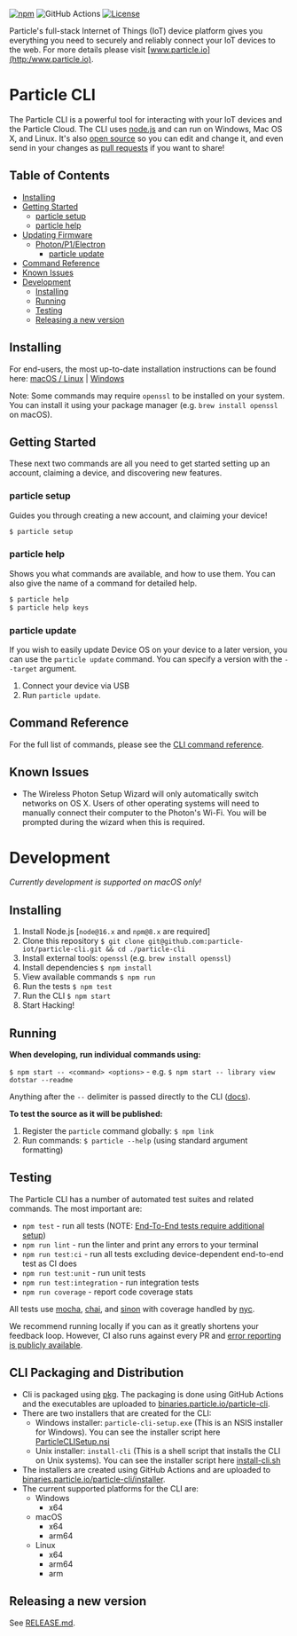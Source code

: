 [![npm](https://img.shields.io/npm/v/particle-cli.svg?style=flat-square)](https://www.npmjs.com/package/particle-cli) ![GitHub Actions](https://github.com/particle-iot/particle-cli/actions/workflows/dev.yml/badge.svg?branch=master) [![License](https://img.shields.io/badge/license-Apache_2.0-blue.svg?style=flat-square)](https://github.com/particle-iot/particle-cli/blob/master/LICENSE)

Particle's full-stack Internet of Things (IoT) device platform
gives you everything you need to securely and reliably connect
your IoT devices to the web. For more details please visit [www.particle.io](http:/www.particle.io).


# Particle CLI

The Particle CLI is a powerful tool for interacting with your IoT devices and the Particle Cloud.  The CLI uses [node.js](http://nodejs.org/) and can run on Windows, Mac OS X, and Linux.  It's also [open source](https://github.com/particle-iot/particle-cli) so you can edit and change it, and even send in your changes as [pull requests](https://help.github.com/articles/using-pull-requests) if you want to share!


<!-- START doctoc generated TOC please keep comment here to allow auto update -->
<!-- DON'T EDIT THIS SECTION, INSTEAD RE-RUN doctoc TO UPDATE -->
## Table of Contents

  - [Installing](#installing)
  - [Getting Started](#getting-started)
    - [particle setup](#particle-setup)
    - [particle help](#particle-help)
  - [Updating Firmware](#updating-firmware)
    - [Photon/P1/Electron](#photonp1electron)
      - [particle update](#particle-update)
  - [Command Reference](#command-reference)
  - [Known Issues](#known-issues)
- [Development](#development)
  - [Installing](#installing-1)
  - [Running](#running)
  - [Testing](#testing)
  - [Releasing a new version](#releasing-a-new-version)

<!-- END doctoc generated TOC please keep comment here to allow auto update -->


## Installing

For end-users, the most up-to-date installation instructions can be found here: [macOS / Linux](https://docs.particle.io/tutorials/developer-tools/cli/#using-macos-or-linux) | [Windows](https://docs.particle.io/tutorials/developer-tools/cli/#using-windows)

Note: Some commands may require `openssl` to be installed on your system.
You can install it using your package manager (e.g. `brew install openssl` on macOS).

## Getting Started

These next two commands are all you need to get started setting up an account, claiming a device, and discovering new features.


### particle setup

Guides you through creating a new account, and claiming your device!

```sh
$ particle setup
```


### particle help

Shows you what commands are available, and how to use them.  You can also give the name of a command for detailed help.

```sh
$ particle help
$ particle help keys
```

### particle update

If you wish to easily update Device OS on your device to a later version, you can use the `particle update` command.
You can specify a version with the `--target` argument.

1. Connect your device via USB
1. Run `particle update`.


## Command Reference

For the full list of commands, please see the [CLI command reference](https://docs.particle.io/reference/cli/).


## Known Issues
* The Wireless Photon Setup Wizard will only automatically switch networks on OS X. Users of other operating systems will need to manually connect their computer to the Photon's Wi-Fi. You will be prompted during the wizard when this is required.


# Development

_Currently development is supported on macOS only!_


## Installing

1. Install Node.js [`node@16.x` and `npm@8.x` are required]
1. Clone this repository `$ git clone git@github.com:particle-iot/particle-cli.git && cd ./particle-cli`
1. Install external tools: `openssl` (e.g. `brew install openssl`)
1. Install dependencies `$ npm install`
1. View available commands `$ npm run`
1. Run the tests `$ npm test`
1. Run the CLI `$ npm start`
1. Start Hacking!


## Running

**When developing, run individual commands using:**

`$ npm start -- <command> <options>` - e.g. `$ npm start -- library view dotstar --readme`

Anything after the `--` delimiter is passed directly to the CLI ([docs](https://docs.npmjs.com/cli/run-script)).


**To test the source as it will be published:**

1. Register the `particle` command globally: `$ npm link`
2. Run commands: `$ particle --help` (using standard argument formatting)


## Testing

The Particle CLI has a number of automated test suites and related commands. The most important are:

* `npm test` - run all tests (NOTE: [End-To-End tests require additional setup](https://github.com/particle-iot/particle-cli/tree/master/test/README.md))
* `npm run lint` - run the linter and print any errors to your terminal
* `npm run test:ci` - run all tests excluding device-dependent end-to-end test as CI does
* `npm run test:unit` - run unit tests
* `npm run test:integration` - run integration tests
* `npm run coverage` - report code coverage stats

All tests use [mocha](https://mochajs.org), [chai](https://www.chaijs.com), and [sinon](https://sinonjs.org/) with coverage handled by [nyc](https://github.com/istanbuljs/nyc).

We recommend running locally if you can as it greatly shortens your feedback loop.
However, CI also runs against every PR and [error reporting
is publicly available](https://app.circleci.com/pipelines/github/particle-iot/particle-cli).

## CLI Packaging and Distribution
* Cli is packaged using [pkg](https://github.com/vercel/pkg).
The packaging is done using GitHub Actions
  and the executables are uploaded to [binaries.particle.io/particle-cli](https://binaries.particle.io/particle-cli/).
* There are two installers that are created for the CLI:
  * Windows installer: `particle-cli-setup.exe` (This is an NSIS installer for Windows).
    You can see the installer script here [ParticleCLISetup.nsi](installer/windows/ParticleCLISetup.nsi)
  * Unix installer: `install-cli` (This is a shell script that installs the CLI on Unix systems).
    You can see the installer script here [install-cli.sh](installer/unix/install-cli)
* The installers are created using GitHub Actions and are uploaded to [binaries.particle.io/particle-cli/installer](https://binaries.particle.io/particle-cli/installer).
* The current supported platforms for the CLI are:
  * Windows
    * x64
  * macOS
    * x64
    * arm64
  * Linux
    * x64
    * arm64
    * arm
## Releasing a new version

See [RELEASE.md](RELEASE.md).
